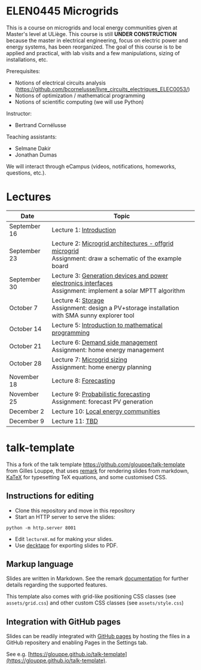 # ELEN0445 Microgrids

This is a course on microgrids and local energy communities given at Master's level at ULiège.
This course is still **UNDER CONSTRUCTION** because the master in electrical engineering, focus on electric power and energy systems, has been reorganized. The goal of this course is to be applied and practical, with lab visits and a few manipulations, sizing of installations, etc.

Prerequisites: 
 - Notions of electrical circuits analysis (https://github.com/bcornelusse/livre_circuits_electriques_ELEC0053/)
 - Notions of optimization / mathematical programming
 - Notions of scientific computing (we will use Python)

Instructor: 
 - Bertrand Cornélusse

Teaching assistants:
 - Selmane Dakir
 - Jonathan Dumas

We will interact through eCampus (videos, notifications, homeworks, questions, etc.). 

# Lectures 

| Date | Topic |
| --- | --- |
| September 16 | Lecture 1: [Introduction](https://bcornelusse.github.io/ELEN0445-microgrids/?p=introduction.md) |
| September 23 | Lecture 2: [Microgrid architectures - offgrid microgrid](https://bcornelusse.github.io/ELEN0445-microgrids/?p=architectures.md) <br> Assignment: draw a schematic of the example board |
| September 30 | Lecture 3: [Generation devices and power electronics interfaces](https://bcornelusse.github.io/ELEN0445-microgrids/?p=devices.md) <br> Assignment: implement a solar MPTT algorithm|
| October 7 | Lecture 4: [Storage](https://bcornelusse.github.io/ELEN0445-microgrids/?p=storage.md)  <br> Assignment: design a PV+storage installation with SMA sunny explorer tool|
| October 14 | Lecture 5: [Introduction to mathematical programming](https://bcornelusse.github.io/ELEN0445-microgrids/?p=optimization.md) |
| October 21 | Lecture 6: [Demand side management](https://bcornelusse.github.io/ELEN0445-microgrids/?p=dsm.md) <br> Assignment: home energy management| 
| October 28 | Lecture 7: [Microgrid sizing ](https://bcornelusse.github.io/ELEN0445-microgrids/?p=sizing.md)  <br> Assignment: home energy planning |
| November 18 | Lecture 8: [Forecasting](https://bcornelusse.github.io/ELEN0445-microgrids/?p=forecasting.md) 
| November 25 | Lecture 9: [Probabilistic forecasting](https://bcornelusse.github.io/ELEN0445-microgrids/?p=probabilistic_forecasting.md) <br> Assignment: forecast PV generation |
| December 2 | Lecture 10: [Local energy communities](https://bcornelusse.github.io/ELEN0445-microgrids/?p=lec.md) |
| December 9 | Lecture 11: [TBD](https://bcornelusse.github.io/ELEN0445-microgrids/?p=TBD.md) |


# talk-template

This a fork of the talk template https://github.com/glouppe/talk-template from Gilles Louppe, that uses [remark](https://github.com/gnab/remark) for rendering slides from markdown, [KaTeX](https://github.com/Khan/KaTeX) for typesetting TeX equations, and some customised CSS.

## Instructions for editing

- Clone this repository and move in this repository
- Start an HTTP server to serve the slides:
```
python -m http.server 8001
```
- Edit `lectureX.md` for making your slides.
- Use [decktape](https://github.com/astefanutti/decktape) for exporting slides to PDF.

## Markup language

Slides are written in Markdown. See the remark [documentation](https://github.com/gnab/remark/wiki/Markdown) for further details regarding the supported features.

This template also comes with grid-like positioning CSS classes (see `assets/grid.css`) and other custom CSS classes (see `assets/style.css`)

## Integration with GitHub pages

Slides can be readily integrated with [GitHub pages](https://pages.github.com/) by hosting the files in a GitHub repositery and enabling Pages in the Settings tab.

See e.g. [https://glouppe.github.io/talk-template](https://glouppe.github.io/talk-template). 
